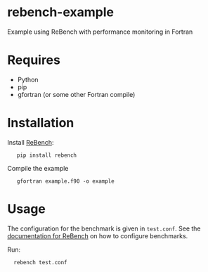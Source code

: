 # rebench-example
Example using ReBench with performance monitoring in Fortran

# Requires
- Python
- pip
- gfortran (or some other Fortran compile)

# Installation
Install [ReBench](https://rebench.readthedocs.io/en/latest/):

       pip install rebench
       
Compile the example
 
       gfortran example.f90 -o example
       
# Usage

The configuration for the benchmark is given in `test.conf`. See the [documentation for ReBench](https://rebench.readthedocs.io/en/latest/) on how to configure benchmarks.

Run:

      rebench test.conf
